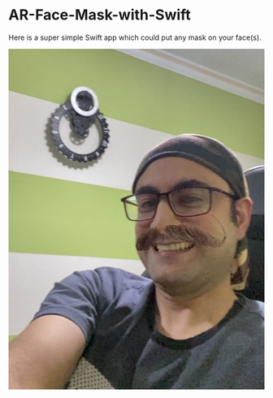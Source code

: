 # AR-Face-Mask-with-Swift
Here is a super simple Swift app which could put any mask on your face(s).

![Preview](Preview.jpg)
